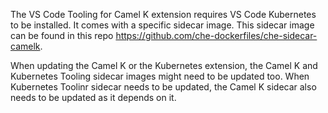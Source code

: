 The VS Code Tooling for Camel K extension requires VS Code Kubernetes to be installed.
It comes with a specific sidecar image. This sidecar image can be found in this repo https://github.com/che-dockerfiles/che-sidecar-camelk.

When updating the Camel K or the Kubernetes extension, the Camel K and Kubernetes Tooling sidecar images might need to be updated too. When Kubernetes Toolinr sidecar needs to be updated, the Camel K sidecar also needs to be updated as it depends on it.
